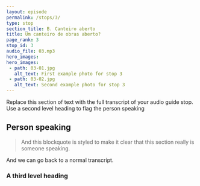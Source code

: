 ```yaml
---
layout: episode
permalink: /stops/3/
type: stop
section_title: B. Canteiro aberto
title: Um canteiro de obras aberto?
page_rank: 3
stop_id: 3
audio_file: 03.mp3
hero_images:
hero_images:
 - path: 03-01.jpg
   alt_text: First example photo for stop 3
 - path: 03-02.jpg
   alt_text: Second example photo for stop 3
---
```


Replace this section of text with the full transcript of your audio guide stop. Use a second level heading to flag the person speaking

## Person speaking

> And this blockquote is styled to make it clear that this section really is someone speaking.

And we can go back to a normal transcript.

### A third level heading


